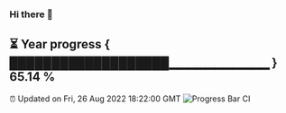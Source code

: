 ### Hi there 👋
⏳ Year progress { ███████████████████▁▁▁▁▁▁▁▁▁▁▁ } 65.14 %
---
⏰ Updated on Fri, 26 Aug 2022 18:22:00 GMT
![Progress Bar CI](https://github.com/liununu/liununu/workflows/Progress%20Bar%20CI/badge.svg)
